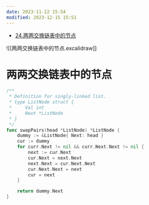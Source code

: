 ```yaml
---
date: 2023-11-22 15:54
modified: 2023-12-15 15:51
---
```


- [24.两两交换链表中的节点](https://leetcode.cn/problems/swap-nodes-in-pairs/)

![[两两交换链表中的节点.excalidraw]]

# 两两交换链表中的节点
```go
/**
 * Definition for singly-linked list.
 * type ListNode struct {
 *     Val int
 *     Next *ListNode
 * }
 */
func swapPairs(head *ListNode) *ListNode {
    dummy := &ListNode{ Next: head }
    cur := dummy
    for curr.Next != nil && curr.Next.Next != nil {
        next := cur.Next
        cur.Next = next.Next
        next.Next = cur.Next.Next
        cur.Next.Next = next
        cur = next
    }

    return dummy.Next
}
```
